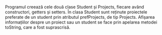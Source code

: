 Programul creează cele două clase Student și Projects, fiecare având constructori, getters și setters. În clasa Student sunt reținute proiectele preferate de un student prin atributul prefProjects, de tip Projects. Afișarea informațiilor despre un proiect sau un student se face prin apelarea metodei toString, care a fost suprascrisă.